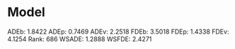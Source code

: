 # Model

ADEb: 1.8422
ADEp: 0.7469
ADEv: 2.2518
FDEb: 3.5018
FDEp: 1.4338
FDEv: 4.1254
Rank: 686
WSADE: 1.2888
WSFDE: 2.4271